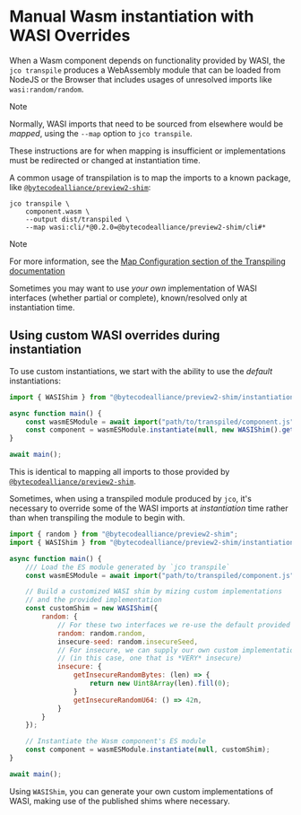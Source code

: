 # Manual Wasm instantiation with WASI Overrides

When a Wasm component depends on functionality provided by WASI, the `jco transpile` produces a WebAssembly
module that can be loaded from NodeJS or the Browser that includes usages of unresolved imports like `wasi:random/random`.

> [!NOTE]
> Normally, WASI imports that need to be sourced from elsewhere would be *mapped*, using the
> `--map` option to `jco transpile`.
>
> These instructions are for when mapping is insufficient or implementations must be redirected
> or changed at instantiation time.

A common usage of transpilation is to map the imports to a known package, like [`@bytecodealliance/preview2-shim`][npm-p2-shim]:

```console
jco transpile \
    component.wasm \
    --output dist/transpiled \
    --map wasi:cli/*@0.2.0=@bytecodealliance/preview2-shim/cli#*
```

> [!NOTE]
> For more information, see the [Map Configuration section of the Transpiling documentation](./transpiling.md#map-configuration)

Sometimes you may want to use *your own* implementation of WASI interfaces (whether partial or complete),
known/resolved only at instantiation time.

[npm-p2-shim]: https://www.npmjs.com/package/@bytecodealliance/preview2-shim

## Using custom WASI overrides during instantiation

To use custom instantiations, we start with the ability to use the *default* instantiations:

```js
import { WASIShim } from "@bytecodealliance/preview2-shim/instantiation";

async function main() {
    const wasmESModule = await import("path/to/transpiled/component.js");
    const component = wasmESModule.instantiate(null, new WASIShim().getImportObject());
}

await main();
```

This is identical to mapping all imports to those provided by [`@bytecodealliance/preview2-shim`][npm-p2-shim].

Sometimes, when using a transpiled module produced by `jco`, it's necessary to override
some of the WASI imports at *instantiation* time rather than when transpiling the module to begin with.

```js
import { random } from "@bytecodealliance/preview2-shim";
import { WASIShim } from "@bytecodealliance/preview2-shim/instantiation";

async function main() {
    /// Load the ES module generated by `jco transpile`
    const wasmESModule = await import("path/to/transpiled/component.js");

    // Build a customized WASI shim by mizing custom implementations
    // and the provided implementation
    const customShim = new WASIShim({
        random: {
            // For these two interfaces we re-use the default provided shim
            random: random.random,
            insecure-seed: random.insecureSeed,
            // For insecure, we can supply our own custom implementation
            // (in this case, one that is *VERY* insecure)
            insecure: {
                getInsecureRandomBytes: (len) => {
                    return new Uint8Array(len).fill(0);
                }
                getInsecureRandomU64: () => 42n,
            }
        }
    });

    // Instantiate the Wasm component's ES module
    const component = wasmESModule.instantiate(null, customShim);
}

await main();
```

Using `WASIShim`, you can generate your own custom implementations of WASI, making use of the published shims where
necessary.

